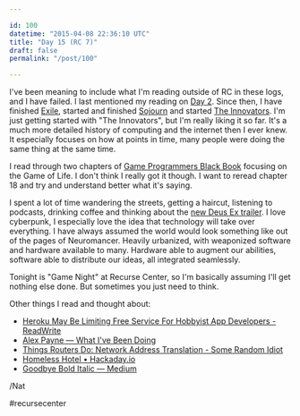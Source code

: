 ```yaml
---

id: 100
datetime: "2015-04-08 22:36:10 UTC"
title: "Day 15 (RC 7)"
draft: false
permalink: "/post/100"

---
```


I've been meaning to include what I'm reading outside of RC in these logs, and I have failed. I last mentioned my reading on [Day 2](https://web.archive.org/web/20250123161346/https://writing.natwelch.com/post/87). Since then, I have finished [Exile](https://web.archive.org/web/20240119220014/https://www.goodreads.com/book/show/66678.Exile), started and finished [Sojourn](https://www.goodreads.com/book/show/66695.Sojourn) and started [The Innovators](https://www.goodreads.com/book/show/21856367-the-innovators). I'm just getting started with "The Innovators", but I'm really liking it so far. It's a much more detailed history of computing and the internet then I ever knew. It especially focuses on how at points in time, many people were doing the same thing at the same time.

I read through two chapters of [Game Programmers Black Book](https://web.archive.org/web/20161129030003/http://www.gamedev.net:80/page/resources/_/technical/graphics-programming-and-theory/graphics-programming-black-book-r1698) focusing on the Game of Life. I don't think I really got it though. I want to reread chapter 18 and try and understand better what it's saying.

I spent a lot of time wandering the streets, getting a haircut, listening to podcasts, drinking coffee and thinking about the [new Deus Ex trailer](https://www.youtube.com/watch?v=syywnSpIVok). I love cyberpunk, I especially love the idea that technology will take over everything. I have always assumed the world would look something like out of the pages of Neuromancer. Heavily urbanized, with weaponized software and hardware available to many. Hardware able to augment our abilities, software able to distribute our ideas, all integrated seamlessly.

Tonight is "Game Night" at Recurse Center, so I'm basically assuming I'll get nothing else done. But sometimes you just need to think.

Other things I read and thought about:

 - [Heroku May Be Limiting Free Service For Hobbyist App Developers - ReadWrite](https://web.archive.org/web/20170904034037/http://readwrite.com:80/2015/04/01/heroku-price-hike-rumor/)
 - [Alex Payne — What I've Been Doing](https://web.archive.org/web/20160324171904/http://al3x.net/2015/01/30/what-ive-been-doing.html)
 - [Things Routers Do: Network Address Translation - Some Random Idiot](https://web.archive.org/web/20160815044645/http://www.somerandomidiot.com:80/blog/2015/04/05/things-routers-do-network-address-translation/)
 - [Homeless Hotel • Hackaday.io](https://web.archive.org/web/20221206041020/http://hackaday.io/project/5124-homeless-hotel)
 - [Goodbye Bold Italic — Medium](https://web.archive.org/web/20200807112835/https://medium.com/@jennifermaerz/goodbye-bold-italic-91bf9ca5c1a0)

/Nat

#recursecenter

